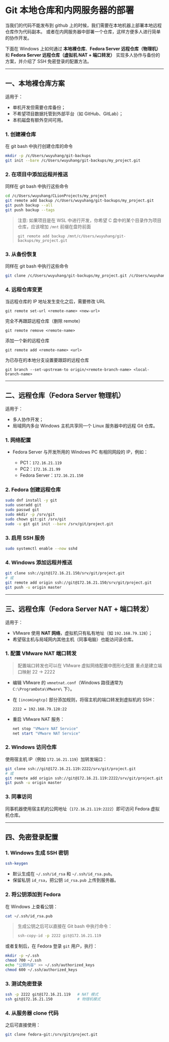 # Git 本地仓库和内网服务器的部署

当我们的代码不能发布到 github 上的时候，我们需要在本地机器上部署本地远程仓库作为代码副本。
或者在内网服务器中部署一个仓库，这样方便多人进行简单的协作开发。

下面在 Windows 上如何通过 **本地裸仓库**、**Fedora Server 远程仓库（物理机）** 和 **Fedora Server 远程仓库（虚拟机 NAT +
端口转发）** 实现多人协作与备份的方案，并介绍了 SSH 免密登录的配置方法。

---

## 一、本地裸仓库方案

适用于：

* 单机开发但需要仓库备份；
* 不希望项目数据托管到外部平台（如 GitHub、GitLab）；
* 本机磁盘有额外空间可用。

### 1. 创建裸仓库

在 git bash 中执行创建仓库的命令

```bash
mkdir -p /c/Users/wuyuhang/git-backups
git init --bare /c/Users/wuyuhang/git-backups/my_project.git
```

### 2. 在项目中添加远程并推送

同样在 git bash 中执行这些命令

```bash
cd /c/Users/wuyuhang/CLionProjects/my_project
git remote add backup /c/Users/wuyuhang/git-backups/my_project.git
git push backup --all
git push backup --tags
```

> 注意: 如果项目是在 WSL 中进行开发，你希望 C 盘中的某个目录作为项目仓库，应该增加 `/mnt` 前缀在盘符前面
> ```text
> git remote add backup /mnt/c/Users/wuyuhang/git-backups/my_project.git
> ```

### 3. 从备份恢复

同样在 git bash 中执行这些命令

```bash
git clone /c/Users/wuyuhang/git-backups/my_project.git /c/Users/wuyuhang/CLionProjects/my_project
```

### 4. 远程仓库变更

当远程仓库的 IP 地址发生变化之后，需要修改 URL

```text
git remote set-url <remote-name> <new-url>
```

完全不再跟踪远程仓库（删除 remote）

```text
git remote remove <remote-name>
```

添加一个新的远程仓库

```text
git remote add <remote-name> <url>
```

为已存在的本地分支设置要跟踪的远程仓库

```text
git branch --set-upstream-to origin/<remote-branch-name> <local-branch-name>
```

---

## 二、远程仓库（Fedora Server 物理机）

适用于：

* 多人协作开发；
* 局域网内多台 Windows 主机共享同一个 Linux 服务器中的远程 Git 仓库。

### 1. 网络配置

* Fedora Server 与开发所用的 Windows PC 有相同网段的 IP，例如：

    * PC1：`172.16.21.119`
    * PC2：`172.16.21.99`
    * Fedora Server：`172.16.21.150`

### 2. Fedora 创建远程仓库

```bash
sudo dnf install -y git
sudo useradd git
sudo passwd git
sudo mkdir -p /srv/git
sudo chown git:git /srv/git
sudo -u git git init --bare /srv/git/project.git
```

### 3. 启用 SSH 服务

```bash
sudo systemctl enable --now sshd
```

### 4. Windows 添加远程并推送

```bash
git clone ssh://git@172.16.21.150/srv/git/project.git
# 或
git remote add origin ssh://git@172.16.21.150/srv/git/project.git
git push -u origin master
```

---

## 三、远程仓库（Fedora Server NAT + 端口转发）

适用于：

* VMware 使用 **NAT 网络**，虚拟机只有私有地址（如 `192.168.79.128`）；
* 希望宿主机与局域网内其他主机（同事电脑）也能访问该仓库。

### 1. 配置 VMware NAT 端口转发

> 配置端口转发也可以在 VMware 虚拟网络配置中图形化配置
> 重点是建立端口映射 22 -> 2222

* 编辑 VMware 的 `vmnetnat.conf`（Windows 路径通常为 `C:\ProgramData\VMware\` 下）。
* 在 `[incomingtcp]` 部分添加规则，将宿主机的端口转发到虚拟机的 SSH：

  ```
  2222 = 192.168.79.128:22
  ```
* 重启 VMware NAT 服务：

  ```powershell
  net stop "VMware NAT Service"
  net start "VMware NAT Service"
  ```

### 2. Windows 访问仓库

使用宿主机 IP（例如 `172.16.21.119`）加转发端口：

```bash
git clone ssh://git@172.16.21.119:2222/srv/git/project.git
# 或
git remote add origin ssh://git@172.16.21.119:2222/srv/git/project.git
git push -u origin master
```

### 3. 同事访问

同事机器使用宿主机的公网地址（`172.16.21.119:2222`）即可访问 Fedora 虚拟机仓库。

---

## 四、免密登录配置

### 1. Windows 生成 SSH 密钥

```bash
ssh-keygen
```

* 默认生成在 `~/.ssh/id_rsa` 和 `~/.ssh/id_rsa.pub`。
* 保留私钥 `id_rsa`，把公钥 `id_rsa.pub` 上传到服务器。

### 2. 将公钥添加到 Fedora

在 Windows 上查看公钥：

```bash
cat ~/.ssh/id_rsa.pub
```

> 生成公钥之后可以直接在 Git bash 中执行命令：
> ```bash
> ssh-copy-id -p 2222 git@172.16.21.119
> ```

或者复制后，在 Fedora 登录 `git` 用户，执行：

```bash
mkdir -p ~/.ssh
chmod 700 ~/.ssh
echo "公钥内容" >> ~/.ssh/authorized_keys
chmod 600 ~/.ssh/authorized_keys
```

### 3. 测试免密登录

```bash
ssh -p 2222 git@172.16.21.119   # NAT 模式
ssh git@172.16.21.150           # 物理机模式
```

### 4. 从服务器 clone 代码

之后可直接使用：

```bash
git clone fedora-git:/srv/git/project.git
```
